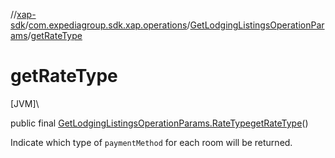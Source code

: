 //[xap-sdk](../../../index.md)/[com.expediagroup.sdk.xap.operations](../index.md)/[GetLodgingListingsOperationParams](index.md)/[getRateType](get-rate-type.md)

# getRateType

[JVM]\

public final [GetLodgingListingsOperationParams.RateType](-rate-type/index.md)[getRateType](get-rate-type.md)()

Indicate which type of `paymentMethod` for each room will be returned.
